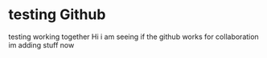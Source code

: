 # testing Github
testing working together
Hi i am seeing if the github works for collaboration
im adding stuff now

